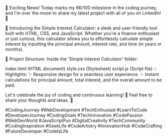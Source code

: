 🌟 Exciting News! Today marks my 66/100 milestone in the coding journey, and I'm over the moon to share my latest project with all of you on LinkedIn! 🎉

🚀 Introducing the Simple Interest Calculator: a sleek and user-friendly tool built with HTML, CSS, and JavaScript. Whether you're a finance enthusiast or just curious, this calculator allows you to effortlessly calculate simple interest by inputting the principal amount, interest rate, and time (in years or months).

📂 Project Structure:
Inside the 'Simple Interest Calculator' folder:

index.html (HTML document)
style.css (Stylesheet)
script.js (Script file)
💡 Highlights:
✨ Responsive design for a seamless user experience.
✨ Instant calculations for principal amount, total interest, and the overall amount to be paid.


Let's celebrate the joy of coding and continuous learning! 🚀 Feel free to share your thoughts and ideas. 🙌

#CodingJourney #WebDevelopment #TechEnthusiast #LearnToCode #DeveloperJourney #CodingGoals #TechInnovation #CodePassion #WebDevWorld #JavaScriptFun #DigitalCreativity #TechCommunity #CodingInspiration #GeekLife #CodeArtistry #InnovationHub #CodeCrafting #FutureDeveloper #CodeIsLife
